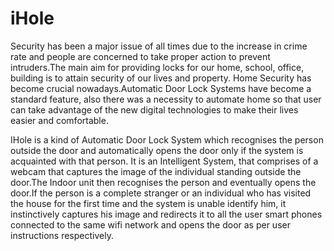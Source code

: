 # iHole
Security has been a major issue of all times due to the increase in crime rate and people are concerned to take proper action to prevent intruders.The main aim for providing locks for our home, school, office, building is to attain security of our lives and property. Home Security has become crucial nowadays.Automatic Door Lock Systems have become a standard feature, also there was a necessity to automate home so that user can take advantage of the new digital technologies to make their lives easier and comfortable.

IHole is a kind of Automatic Door Lock System which recognises the person outside the door and automatically opens the door only if the system is acquainted with that person.
It is an Intelligent System, that comprises of a webcam that captures the image of the individual standing outside the door.The Indoor unit then recognises the person and eventually opens the door.If the person is a complete stranger or an individual who has visited the house for the first time and the system is unable identify him, it instinctively captures his image and redirects it to all the user smart phones connected to the same wifi network and opens the door as per user instructions respectively.
